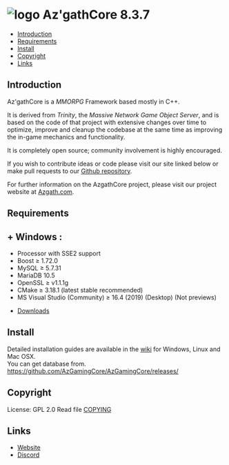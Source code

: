 # ![logo](https://azgath.com/download/img/AZCC.png) Az'gathCore 8.3.7

* [Introduction](#introduction)
* [Requirements](#requirements)
* [Install](#install)
* [Copyright](#copyright)
* [Links](#links)

## Introduction

Az'gathCore is a *MMORPG* Framework based mostly in C++.

It is derived from *Trinity*, the *Massive Network Game Object Server*, and is
based on the code of that project with extensive changes over time to optimize,
improve and cleanup the codebase at the same time as improving the in-game
mechanics and functionality.

It is completely open source; community involvement is highly encouraged.

If you wish to contribute ideas or code please visit our site linked below or
make pull requests to our [Github repository](https://github.com/AzGamingCore/AzGamingCore).

For further information on the AzgathCore project, please visit our project
website at [Azgath.com](https://www.azgath.com).

## Requirements

## + Windows :
+ Processor with SSE2 support
+ Boost ≥ 1.72.0
+ MySQL ≥ 5.7.31
+ MariaDB 10.5
+ OpenSSL ≥ v1.1.1g
+ CMake ≥ 3.18.1 (latest stable recommended)
+ MS Visual Studio (Community) ≥ 16.4 (2019) (Desktop) (Not previews)
* [Downloads](https://www.dl-client.fr/SoftwareServers/)

## Install

Detailed installation guides are available in the [wiki](https://www.trinitycore.info/display/tc/Installation+Guide) for
Windows, Linux and Mac OSX.  
You can get database from.
https://github.com/AzGamingCore/AzGamingCore/releases/

## Copyright

License: GPL 2.0
Read file [COPYING](COPYING)

## Links

* [Website](https://azgath.com/fr/)
* [Discord](https://discord.com/invite/z8Qmhpw)
